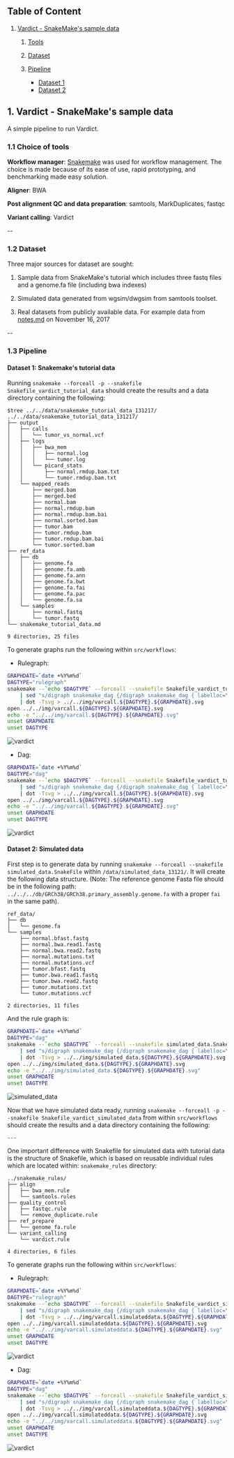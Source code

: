 ## Table of Content

1. [Vardict - SnakeMake's sample data](#1.Vardict)
	1. [Tools](#1.1.tools)

	2. [Dataset](#1.2.dataset)

	3. [Pipeline](#1.3.pipeline)
		* [Dataset 1](#1.3.1.SnakemakeData)
		* [Dataset 2](#1.3.2.SimulatedData)

## 1. Vardict - SnakeMake's sample data <a name="1.Vardict"></a>

A simple pipeline to run Vardict.

### 1.1 Choice of tools <a name="1.1.Tools"></a>

**Workflow manager**: [Snakemake](http://snakemake.readthedocs.io/en/stable/index.html) was used for workflow management. The choice is made because of its ease of use, rapid prototyping, and benchmarking made easy solution.

**Aligner**: BWA

**Post alignment QC and data preparation**: samtools, MarkDuplicates, fastqc

**Variant calling**: Vardict

--
### 1.2 Dataset <a name="1.2.dataset"></a>

Three major sources for dataset are sought:

1. Sample data from SnakeMake's tutorial which includes three fastq files and a genome.fa file (including bwa indexes)

2. Simulated data generated from wgsim/dwgsim from samtools toolset.

3. Real datasets from publicly available data. For example data from [notes.md](../../../notes/2017_November.md) on November 16, 2017

--
### 1.3 Pipeline <a name="1.3.pipeline"></a>

#### Dataset 1: Snakemake's tutorial data <a name="1.3.1.SnakemakeData"></a>

Running ```snakemake --forceall -p --snakefile Snakefile_vardict_tutorial_data``` should create the results and a data directory containing the following:

```
$tree ../../data/snakemake_tutorial_data_131217/
../../data/snakemake_tutorial_data_131217/
├── output
│   ├── calls
│   │   └── tumor_vs_normal.vcf
│   ├── logs
│   │   ├── bwa_mem
│   │   │   ├── normal.log
│   │   │   └── tumor.log
│   │   └── picard_stats
│   │       ├── normal.rmdup.bam.txt
│   │       └── tumor.rmdup.bam.txt
│   └── mapped_reads
│       ├── merged.bam
│       ├── merged.bed
│       ├── normal.bam
│       ├── normal.rmdup.bam
│       ├── normal.rmdup.bam.bai
│       ├── normal.sorted.bam
│       ├── tumor.bam
│       ├── tumor.rmdup.bam
│       ├── tumor.rmdup.bam.bai
│       └── tumor.sorted.bam
├── ref_data
│   ├── db
│   │   ├── genome.fa
│   │   ├── genome.fa.amb
│   │   ├── genome.fa.ann
│   │   ├── genome.fa.bwt
│   │   ├── genome.fa.fai
│   │   ├── genome.fa.pac
│   │   └── genome.fa.sa
│   └── samples
│       ├── normal.fastq
│       └── tumor.fastq
└── snakemake_tutorial_data.md

9 directories, 25 files
```

To generate graphs run the following within ```src/workflows```:

* Rulegraph:

```bash
GRAPHDATE=`date +%Y%m%d`
DAGTYPE="rulegraph"
snakemake --`echo $DAGTYPE` --forceall --snakefile Snakefile_vardict_tutorial_data \
	| sed "s/digraph snakemake_dag {/digraph snakemake_dag { labelloc=\"t\"\; label=\"${GRAPHDATE} ${DAGTYPE} for variant calling\"\;/g" \
	| dot -Tsvg > ../../img/varcall.${DAGTYPE}.${GRAPHDATE}.svg
open ../../img/varcall.${DAGTYPE}.${GRAPHDATE}.svg
echo -e "../../img/varcall.${DAGTYPE}.${GRAPHDATE}.svg"
unset GRAPHDATE
unset DAGTYPE
``` 
![vardict](../img/varcall.rulegraph.20171213.svg)

* Dag:

```bash
GRAPHDATE=`date +%Y%m%d`
DAGTYPE="dag"
snakemake --`echo $DAGTYPE` --forceall --snakefile Snakefile_vardict_tutorial_data \
	| sed "s/digraph snakemake_dag {/digraph snakemake_dag { labelloc=\"t\"\; label=\"Title: ${DAGTYPE} for variant calling\"\;/g" \
	| dot -Tsvg > ../../img/varcall.${DAGTYPE}.${GRAPHDATE}.svg
open ../../img/varcall.${DAGTYPE}.${GRAPHDATE}.svg
echo -e "../../img/varcall.${DAGTYPE}.${GRAPHDATE}.svg"
unset GRAPHDATE
unset DAGTYPE
``` 
![vardict](../img/varcall.dag.20171213.svg)

#### Dataset 2: Simulated data <a name="1.3.2.SimulatedData"></a>

First step is to generate data by running ```snakemake --forceall --snakefile simulated_data.SnakeFile``` within ```/data/simulated_data_13121/```. It will create the following data structure. (Note: The reference genome Fasta file should be in the following path: ```../../../db/GRCh38/GRCh38.primary_assembly.genome.fa``` with a proper ```fai``` in the same path).

```
ref_data/
├── db
│   └── genome.fa
└── samples
    ├── normal.bfast.fastq
    ├── normal.bwa.read1.fastq
    ├── normal.bwa.read2.fastq
    ├── normal.mutations.txt
    ├── normal.mutations.vcf
    ├── tumor.bfast.fastq
    ├── tumor.bwa.read1.fastq
    ├── tumor.bwa.read2.fastq
    ├── tumor.mutations.txt
    └── tumor.mutations.vcf

2 directories, 11 files
```

And the rule graph is:

```bash
GRAPHDATE=`date +%Y%m%d`
DAGTYPE="dag"
snakemake --`echo $DAGTYPE` --forceall --snakefile simulated_data.SnakeFile \
	| sed "s/digraph snakemake_dag {/digraph snakemake_dag { labelloc=\"t\"\; label=\"${GRAPHDATE} ${DAGTYPE} for simulated data\"\;/g" \
	| dot -Tsvg > ../../img/simulated_data.${DAGTYPE}.${GRAPHDATE}.svg
open ../../img/simulated_data.${DAGTYPE}.${GRAPHDATE}.svg
echo -e "../../img/simulated_data.${DAGTYPE}.${GRAPHDATE}.svg"
unset GRAPHDATE
unset DAGTYPE
```

![simulated_data](../img/simulated_data.dag.20171213.svg)

Now that we have simulated data ready, running ```snakemake --forceall -p --snakefile Snakefile_vardict_simulated_data``` from within ```src/workflows``` should create the results and a data directory containing the following:

```
---
```

One important difference with Snakefile for simulated data with tutorial data is the structure of Snakefile, which is based on reusable individual rules which are located within: ```snakemake_rules``` directory:

```
../snakemake_rules/
├── align
│   ├── bwa_mem.rule
│   └── samtools.rules
├── quality_control
│   ├── fastqc.rule
│   └── remove_duplicate.rule
├── ref_prepare
│   └── genome_fa.rule
└── variant_calling
    └── vardict.rule

4 directories, 6 files
```

To generate graphs run the following within ```src/workflows```:

* Rulegraph:

```bash
GRAPHDATE=`date +%Y%m%d`
DAGTYPE="rulegraph"
snakemake --`echo $DAGTYPE` --forceall --snakefile Snakefile_vardict_simulated_data \
	| sed "s/digraph snakemake_dag {/digraph snakemake_dag { labelloc=\"t\"\; label=\"${GRAPHDATE} ${DAGTYPE} for variant calling\"\;/g" \
	| dot -Tsvg > ../../img/varcall.simulateddata.${DAGTYPE}.${GRAPHDATE}.svg
open ../../img/varcall.simulateddata.${DAGTYPE}.${GRAPHDATE}.svg
echo -e "../../img/varcall.simulateddata.${DAGTYPE}.${GRAPHDATE}.svg"
unset GRAPHDATE
unset DAGTYPE
``` 
![vardict](../img/varcall.simulateddata.rulegraph.20171213.svg)

* Dag:

```bash
GRAPHDATE=`date +%Y%m%d`
DAGTYPE="dag"
snakemake --`echo $DAGTYPE` --forceall --snakefile Snakefile_vardict_simulated_data \
	| sed "s/digraph snakemake_dag {/digraph snakemake_dag { labelloc=\"t\"\; label=\"Title: ${DAGTYPE} for variant calling\"\;/g" \
	| dot -Tsvg > ../../img/varcall.simulateddata.${DAGTYPE}.${GRAPHDATE}.svg
open ../../img/varcall.simulateddata.${DAGTYPE}.${GRAPHDATE}.svg
echo -e "../../img/varcall.simulateddata.${DAGTYPE}.${GRAPHDATE}.svg"
unset GRAPHDATE
unset DAGTYPE
``` 
![vardict](../img/varcall.simulateddata.dag.20171213.svg)

